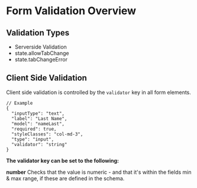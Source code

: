# Form Validation Overview

## Validation Types
- Serverside Validation
- state.allowTabChange
- state.tabChangeError

## Client Side Validation
Client side validation is controlled by the `validator` key in all form elements.

```
// Example
{
  "inputType": "text",
  "label": "Last Name",
  "model": "nameLast",
  "required": true,
  "styleClasses": "col-md-3",
  "type": "input",
  "validator": "string"
}
```

**The validator key can be set to the following:**

**number**
Checks that the value is numeric - and that it's within the fields min & max range, if these are defined in the schema.
